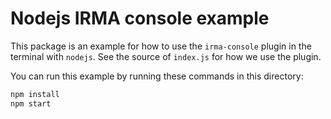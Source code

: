 # Nodejs IRMA console example

This package is an example for how to use the `irma-console` plugin in the
terminal with `nodejs`. See the source of `index.js` for how we use the plugin.

You can run this example by running these commands in this directory:

```bash
npm install
npm start
```
